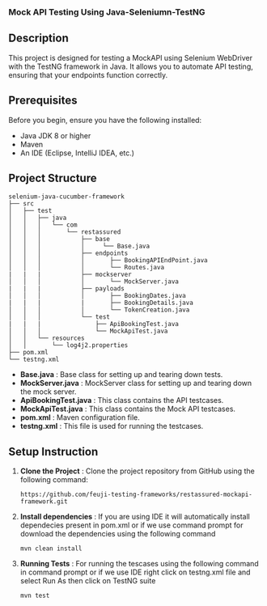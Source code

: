### Mock API Testing Using Java-Seleniumn-TestNG

## Description

This project is designed for testing a MockAPI using Selenium WebDriver with the TestNG framework in Java. It allows you to automate API testing, ensuring that your endpoints function correctly.

## Prerequisites

Before you begin, ensure you have the following installed:

- Java JDK 8 or higher
- Maven
- An IDE (Eclipse, IntelliJ IDEA, etc.)

## Project Structure

```plaintext
selenium-java-cucumber-framework
├── src
│   ├── test
│   │   ├── java
│   │   │   └── com
│   │   │       └── restassured
│   │   │           ├── base
│   │   │           │     └── Base.java
│   │   │           ├── endpoints
│   │   │           │       ├── BookingAPIEndPoint.java
│   │   │           │       └── Routes.java
|   |   |           ├── mockserver    
│   │   │           │       └── MockServer.java
|   |   |           ├── payloads    
│   │   │           │       ├── BookingDates.java
|   |   |           |       ├── BookingDetails.java
│   │   │           │       └── TokenCreation.java
│   │   │           └── test
|   |   |               ├── ApiBookingTest.java
│   │   │               └── MockApiTest.java
│   │   └── resources
│   │       └── log4j2.properties
├── pom.xml
└── testng.xml
```

- **Base.java** : Base class for setting up and tearing down tests.
- **MockServer.java** : MockServer class for setting up and tearing down the mock server.
- **ApiBookingTest.java** : This class contains the API testcases.
- **MockApiTest.java** : This class contains the Mock API testcases.
- **pom.xml** : Maven configuration file.
- **testng.xml** : This file is used for running the testcases.

## Setup Instruction

1. **Clone the Project** : Clone the project repository from GitHub using the following command:

    `https://github.com/feuji-testing-frameworks/restassured-mockapi-framework.git`

2. **Install dependencies** : If you are using IDE it will automatically install dependecies present in pom.xml or if we use command prompt for download the dependencies using the following command

    `mvn clean install`

3. **Running Tests** : For running the tescases using the following command in command prompt or if we use IDE right click on testng.xml file and select Run As then click on TestNG suite

    `mvn test`
